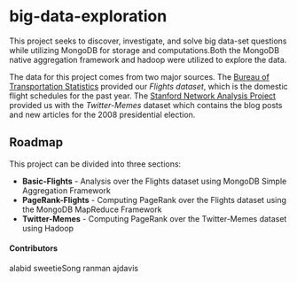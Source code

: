 big-data-exploration
====================

This project seeks to discover, investigate, and solve big data-set questions while utilizing MongoDB for storage and computations.Both the MongoDB native aggregation framework and hadoop were utilized to explore the data. 

The data for this project comes from two major sources. The [Bureau of Transportation Statistics](http://www.transtats.bts.gov/DL_SelectFields.asp?Table_ID=236) provided our *Flights dataset*, which is the domestic flight schedules for the past year. The [Stanford Network Analysis Project](http://www.memetracker.org) provided us with the *Twitter-Memes* dataset which contains the blog posts and new articles for the 2008 presidential election. 

## Roadmap

This project can be divided into three sections:

* **Basic-Flights** - Analysis over the Flights dataset using MongoDB Simple Aggregation Framework 
* **PageRank-Flights** - Computing PageRank over the Flights dataset using the MongoDB MapReduce Framework
* **Twitter-Memes** - Computing PageRank over the Twitter-Memes dataset using Hadoop

#### Contributors
alabid
sweetieSong
ranman
ajdavis
